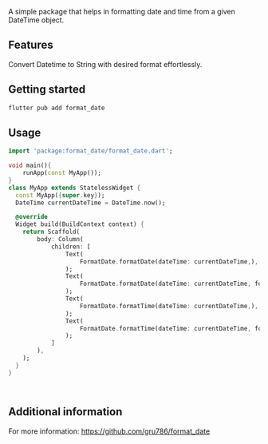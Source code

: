 <!--
This README describes the package. If you publish this package to pub.dev,
this README's contents appear on the landing page for your package.

For information about how to write a good package README, see the guide for
[writing package pages](https://dart.dev/guides/libraries/writing-package-pages).

For general information about developing packages, see the Dart guide for
[creating packages](https://dart.dev/guides/libraries/create-library-packages)
and the Flutter guide for
[developing packages and plugins](https://flutter.dev/developing-packages).
-->

A simple package that helps in formatting date and time from a given DateTime object.

## Features

Convert Datetime to String with desired format effortlessly.





## Getting started
```dart
flutter pub add format_date

```



## Usage



```dart
import 'package:format_date/format_date.dart';

void main(){
    runApp(const MyApp());
}
class MyApp extends StatelessWidget {
  const MyApp({super.key});
  DateTime currentDateTime = DateTime.now();

  @override
  Widget build(BuildContext context) {
    return Scaffold(
        body: Column(
            children: [
                Text(
                    FormatDate.formatDate(dateTime: currentDateTime,), //dd-mm-yyyy
                );
                Text(
                    FormatDate.formatDate(dateTime: currentDateTime, format: 'dd/mm'),
                );
                Text(
                    FormatDate.formatTime(dateTime: currentDateTime,), //hh:mm:ss
                );
                Text(
                    FormatDate.formatTime(dateTime: currentDateTime, format: 'hh:mm'),
                );
            ]
        ),
    );
  }
}




```

## Additional information

For more information:
https://github.com/gru786/format_date
